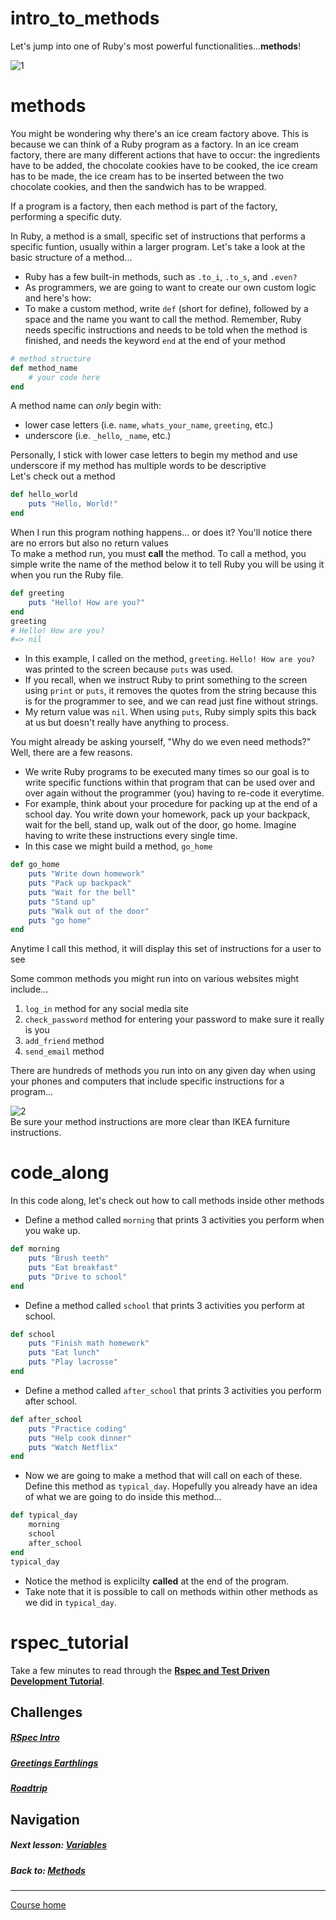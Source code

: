 # intro_to_methods
Let's jump into one of Ruby's most powerful functionalities...**methods**!   

![1](http://i.imgur.com/1boEBHA.gif)  

# methods  
You might be wondering why there's an ice cream factory above. This is because we can think of a Ruby program as a factory. In an ice cream factory, there are many different actions that have to occur: the ingredients have to be added, the chocolate cookies have to be cooked, the ice cream has to be made, the ice cream has to be inserted between the two chocolate cookies, and then the sandwich has to be wrapped.  

If a program is a factory, then each method is part of the factory, performing a specific duty.
  
In Ruby, a method is a small, specific set of instructions that performs a specific funtion, usually within a larger program. Let's take a look at the basic structure of a method...  

- Ruby has a few built-in methods, such as `.to_i`, `.to_s`, and `.even?`  
- As programmers, we are going to want to create our own custom logic and here's how:  
- To make a custom method, write `def` (short for define), followed by a space and the name you want to call the method. Remember, Ruby needs specific instructions and needs to be told when the method is finished, and needs the keyword `end` at the end of your method  

```ruby
# method structure
def method_name
    # your code here
end
```  
A method name can *only* begin with: 
- lower case letters (i.e. `name`, `whats_your_name`, `greeting`, etc.)  
- underscore (i.e. `_hello`, `_name`, etc.)   

Personally, I stick with lower case letters to begin my method and use underscore if my method has multiple words to be descriptive  
Let's check out a method   

```ruby
def hello_world
    puts "Hello, World!"
end
```
When I run this program nothing happens... or does it? You'll notice there are no errors but also no return values  
To make a method run, you must **call** the method. To call a method, you simple write the name of the method below it to tell Ruby you will be using it when you run the Ruby file.
```ruby
def greeting
    puts "Hello! How are you?"
end
greeting
# Hello! How are you?
#=> nil
```  
- In this example, I called on the method, `greeting`. `Hello! How are you?` was printed to the screen because `puts` was used. 
- If you recall, when we instruct Ruby to print something to the screen using `print` or `puts`, it removes the quotes from the string because this is for the programmer to see, and we can read just fine without strings.   
- My return value was `nil`. When using `puts`, Ruby simply spits this back at us but doesn't really have anything to process.  

You might already be asking yourself, "Why do we even need methods?" Well, there are a few reasons.  
- We write Ruby programs to be executed many times so our goal is to write specific functions within that program that can be used over and over again without the programmer (you) having to re-code it everytime.  
- For example, think about your procedure for packing up at the end of a school day. You write down your homework, pack up your backpack, wait for the bell, stand up, walk out of the door, go home. Imagine having to write these instructions every single time.  
- In this case we might build a method, `go_home`  
```ruby
def go_home
    puts "Write down homework"
    puts "Pack up backpack"
    puts "Wait for the bell"
    puts "Stand up"
    puts "Walk out of the door"
    puts "go home"
end
```  
Anytime I call this method, it will display this set of instructions for a user to see   

Some common methods you might run into on various websites might include...   

1. `log_in` method for any social media site  
2. `check_password` method for entering your password to make sure it really is you  
3. `add_friend` method  
4. `send_email` method  

There are hundreds of methods you run into on any given day when using your phones and computers that include specific instructions for a program...  
  
![2](http://i.imgur.com/zurszYV.png)   
Be sure your method instructions are more clear than IKEA furniture instructions.

# code_along 
In this code along, let's check out how to call methods inside other methods   

- Define a method called `morning` that prints 3 activities you perform when you wake up.
```ruby
def morning
    puts "Brush teeth"
    puts "Eat breakfast"
    puts "Drive to school"
end
```
- Define a method called `school` that prints 3 activities you perform at school.
```ruby
def school
    puts "Finish math homework"
    puts "Eat lunch"
    puts "Play lacrosse"
end
```
- Define a method called `after_school` that prints 3 activities you perform after school.
```ruby
def after_school
    puts "Practice coding"
    puts "Help cook dinner"
    puts "Watch Netflix"
end
```
- Now we are going to make a method that will call on each of these. Define this method as `typical_day`. Hopefully you already have an idea of what we are going to do inside this method...  
```ruby
def typical_day
    morning
    school
    after_school
end
typical_day 
```
- Notice the method is explicilty **called** at the end of the program.  
- Take note that it is possible to call on methods within other methods as we did in `typical_day`. 

# rspec_tutorial
Take a few minutes to read through the **[Rspec and Test Driven Development Tutorial](https://github.com/Coderdotnew/rspec)**.


## Challenges  
##### [RSpec Intro](https://github.com/Coderdotnew/intro_web_apps_dgm/tree/master/02_class/01_intro_to_methods/code/01_rspec_intro)  
##### [Greetings Earthlings](https://github.com/Coderdotnew/intro_web_apps_dgm/tree/master/02_class/01_intro_to_methods/code/02_greetings_earthlings)  
##### [Roadtrip](https://github.com/Coderdotnew/intro_web_apps_dgm/tree/master/02_class/01_intro_to_methods/code/03_roadtrip)  

## Navigation  
##### Next lesson: [Variables](https://github.com/Coderdotnew/intro_web_apps_dgm/tree/master/02_class/02_variables)  
##### Back to: [Methods](https://github.com/Coderdotnew/intro_web_apps_dgm/tree/master/02_class) 
---  
[Course home](https://github.com/Coderdotnew/intro_web_apps_dgm)    



